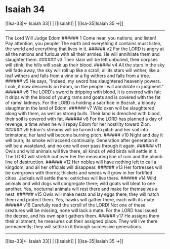 # Isaiah 34

[[Isa-33|← Isaiah 33]] | [[Isaiah]] | [[Isa-35|Isaiah 35 →]]
***

The Lord Will Judge Edom ###### 1 Come near, you nations, and listen! Pay attention, you people! The earth and everything it contains must listen, the world and everything that lives in it. ###### v2 For the LORD is angry at all the nations and furious with all their armies. He will annihilate them and slaughter them. ###### v3 Their slain will be left unburied, their corpses will stink; the hills will soak up their blood. ###### v4 All the stars in the sky will fade away, the sky will roll up like a scroll; all its stars will wither, like a leaf withers and falls from a vine or a fig withers and falls from a tree. ###### v5 He says, "Indeed, my sword has slaughtered heavenly powers. Look, it now descends on Edom, on the people I will annihilate in judgment." ###### v6 The LORD's sword is dripping with blood, it is covered with fat; it drips with the blood of young rams and goats and is covered with the fat of rams' kidneys. For the LORD is holding a sacrifice in Bozrah, a bloody slaughter in the land of Edom. ###### v7 Wild oxen will be slaughtered along with them, as well as strong bulls. Their land is drenched with blood, their soil is covered with fat. ###### v8 For the LORD has planned a day of revenge, a time when he will repay Edom for her hostility toward Zion. ###### v9 Edom's streams will be turned into pitch and her soil into brimstone; her land will become burning pitch. ###### v10 Night and day it will burn; its smoke will ascend continually. Generation after generation it will be a wasteland, and no one will ever pass through it again. ###### v11 Owls and wild animals will live there, all kinds of wild birds will settle in it. The LORD will stretch out over her the measuring line of ruin and the plumb line of destruction. ###### v12 Her nobles will have nothing left to call a kingdom, and all her officials will disappear. ###### v13 Her fortresses will be overgrown with thorns; thickets and weeds will grow in her fortified cities. Jackals will settle there; ostriches will live there. ###### v14 Wild animals and wild dogs will congregate there; wild goats will bleat to one another. Yes, nocturnal animals will rest there and make for themselves a nest. ###### v15 Owls will make nests and lay eggs there; they will hatch them and protect them. Yes, hawks will gather there, each with its mate. ###### v16 Carefully read the scroll of the LORD! Not one of these creatures will be missing, none will lack a mate. For the LORD has issued the decree, and his own spirit gathers them. ###### v17 He assigns them their allotment; he measures out their assigned place. They will live there permanently; they will settle in it through successive generations.

***
[[Isa-33|← Isaiah 33]] | [[Isaiah]] | [[Isa-35|Isaiah 35 →]]

